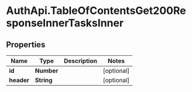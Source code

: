 # AuthApi.TableOfContentsGet200ResponseInnerTasksInner

## Properties

Name | Type | Description | Notes
------------ | ------------- | ------------- | -------------
**id** | **Number** |  | [optional] 
**header** | **String** |  | [optional] 


